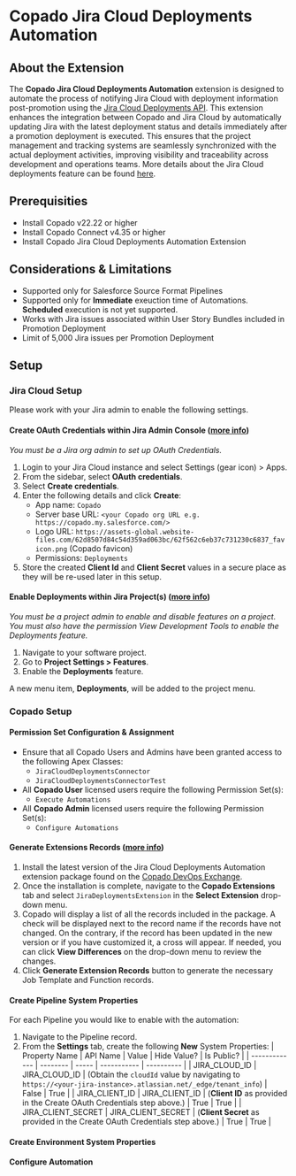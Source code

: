 # Copado Jira Cloud Deployments Automation

## About the Extension

The **Copado Jira Cloud Deployments Automation** extension is designed to automate the process of notifying Jira Cloud with deployment information post-promotion using the [Jira Cloud Deployments API](https://developer.atlassian.com/cloud/jira/software/rest/api-group-deployments/). This extension enhances the integration between Copado and Jira Cloud by automatically updating Jira with the latest deployment status and details immediately after a promotion deployment is executed. This ensures that the project management and tracking systems are seamlessly synchronized with the actual deployment activities, improving visibility and traceability across development and operations teams. More details about the Jira Cloud deployments feature can be found [here](https://support.atlassian.com/jira-cloud-administration/docs/what-is-the-deployments-feature/).

## Prerequisities

- Install Copado v22.22 or higher
- Install Copado Connect v4.35 or higher
- Install Copado Jira Cloud Deployments Automation Extension

## Considerations & Limitations

- Supported only for Salesforce Source Format Pipelines
- Supported only for **Immediate** exeuction time of Automations.  **Scheduled** execution is not yet supported.
- Works with Jira issues associated within User Story Bundles included in Promotion Deployment
- Limit of 5,000 Jira issues per Promotion Deployment

## Setup

### Jira Cloud Setup
Please work with your Jira admin to enable the following settings.

#### Create OAuth Credentials within Jira Admin Console ([more info](https://support.atlassian.com/jira-cloud-administration/docs/integrate-with-self-hosted-tools-using-oauth/))
*You must be a Jira org admin to set up OAuth Credentials.*

1. Login to your Jira Cloud instance and select Settings (gear icon)  > Apps.
2. From the sidebar, select **OAuth credentials**.
3. Select **Create credentials**.
4. Enter the following details and click **Create**:
    - App name: `Copado`
    - Server base URL: `<your Copado org URL e.g. https://copado.my.salesforce.com/>`
    - Logo URL: `https://assets-global.website-files.com/62d8507d84c54d359ad063bc/62f562c6eb37c731230c6837_favicon.png` (Copado favicon)
    - Permissions: `Deployments`
5. Store the created **Client Id** and **Client Secret** values in a secure place as they will be re-used later in this setup.

#### Enable Deployments within Jira Project(s) ([more info](https://support.atlassian.com/jira-software-cloud/docs/enable-deployments/))
*You must be a project admin to enable and disable features on a project. You must also have the permission View Development Tools to enable the Deployments feature.*
1. Navigate to your software project.
2. Go to **Project Settings > Features**.
3. Enable the **Deployments** feature.

A new menu item, **Deployments**, will be added to the project menu.

### Copado Setup

#### Permission Set Configuration & Assignment
- Ensure that all Copado Users and Admins have been granted access to the following Apex Classes:
  - `JiraCloudDeploymentsConnector`
  - `JiraCloudDeploymentsConnectorTest`
- All **Copado User** licensed users require the following Permission Set(s):
  - `Execute Automations`
- All **Copado Admin** licensed users require the following Permission Set(s):
  - `Configure Automations`

#### Generate Extensions Records ([more info](https://docs.copado.com/articles/#!copado-ci-cd-publication/upgrade-to-a-new-version-of-an-extension-package-2/))
1. Install the latest version of the Jira Cloud Deployments Automation extension package found on the [Copado DevOps Exchange](https://success.copado.com/s/exchange-search).
2. Once the installation is complete, navigate to the **Copado Extensions** tab and select `JiraDeploymentsExtension` in the **Select Extension** drop-down menu.
3. Copado will display a list of all the records included in the package. A check will be displayed next to the record name if the records have not changed. On the contrary, if the record has been updated in the new version or if you have customized it, a cross will appear.  If needed, you can click **View Differences** on the drop-down menu to review the changes.
4. Click **Generate Extension Records** button to generate the necessary Job Template and Function records.

#### Create Pipeline System Properties
For each Pipeline you would like to enable with the automation:
1. Navigate to the Pipeline record.
2. From the **Settings** tab, create the following **New** System Properties:
    | Property Name | API Name | Value | Hide Value? | Is Public? |
    | ------------- | -------- | ----- | ----------- | ---------- |
    | JIRA_CLOUD_ID | JIRA_CLOUD_ID | (Obtain the `cloudId` value by navigating to `https://<your-jira-instance>.atlassian.net/_edge/tenant_info`) | False | True |
    | JIRA_CLIENT_ID | JIRA_CLIENT_ID | (**Client ID** as provided in the Create OAuth Credentials step above.) | True | True |
    | JIRA_CLIENT_SECRET | JIRA_CLIENT_SECRET | (**Client Secret** as provided in the Create OAuth Credentials step above.) | True | True |

#### Create Environment System Properties

#### Configure Automation